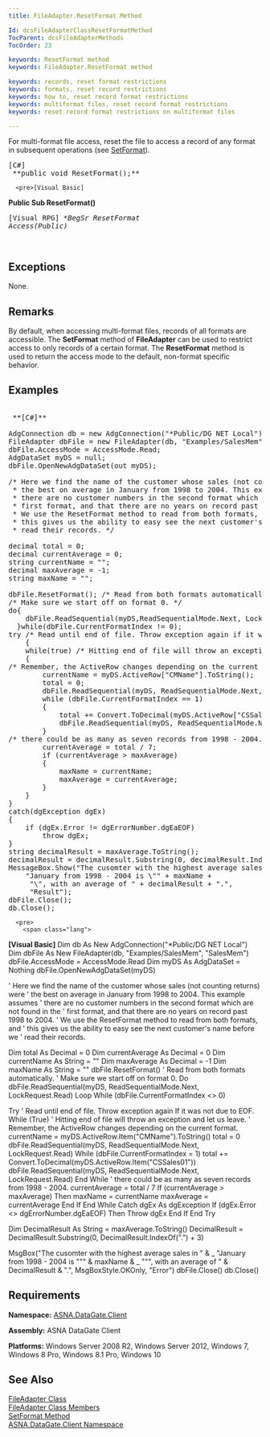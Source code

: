 ```yaml
---
title: FileAdapter.ResetFormat Method

Id: dcsFileAdapterClassResetFormatMethod
TocParent: dcsFileAdapterMethods
TocOrder: 23

keywords: ResetFormat method
keywords: FileAdapter.ResetFormat method

keywords: records, reset format restrictions
keywords: formats, reset record restrictions
keywords: how to, reset record format restrictions
keywords: multiformat files, reset record format restrictions
keywords: reset record format restrictions on multiformat files

---
```


For multi-format file access, reset the file to access a record of any format in subsequent operations (see [SetFormat](file-adapter-class-set-format-method.html)).
<pre>[C#]
 **public void ResetFormat();** </pre>
      <pre>[Visual Basic]
 **Public Sub ResetFormat()** </pre>
      <pre class="prettyprint">[Visual RPG]
 **BegSr ResetFormat Access(*Public)** </pre>
      <br />

## Exceptions

None.
## Remarks

By default, when accessing multi-format files, records of all formats are accessible. The **SetFormat** method of **FileAdapter** can be used to restrict access to only records of a certain format. The **ResetFormat** method is used to return the access mode to the default, non-format specific behavior.
## Examples

<pre>
        <span class="lang">
 **[C#]** 
        </span>
AdgConnection db = new AdgConnection("*Public/DG NET Local");
FileAdapter dbFile = new FileAdapter(db, "Examples/SalesMem", "SalesMem");
dbFile.AccessMode = AccessMode.Read;
AdgDataSet myDS = null;
dbFile.OpenNewAdgDataSet(out myDS);

/* Here we find the name of the customer whose sales (not counting returns) were
 * the best on average in January from 1998 to 2004. This example assumes
 * there are no customer numbers in the second format which are not found in the
 * first format, and that there are no years on record past 1998 to 2004.
 * We use the ResetFormat method to read from both formats, and
 * this gives us the ability to easy see the next customer's name before we
 * read their records. */

decimal total = 0;
decimal currentAverage = 0;
string currentName = "";
decimal maxAverage = -1;
string maxName = "";

dbFile.ResetFormat(); /* Read from both formats automatically. */
/* Make sure we start off on format 0. */
do{
    dbFile.ReadSequential(myDS,ReadSequentialMode.Next, LockRequest.Read);
  }while(dbFile.CurrentFormatIndex != 0);
try /* Read until end of file. Throw exception again if it was not due to EOF. */
    {
    while(true) /* Hitting end of file will throw an exception and let us leave. */
    {
/* Remember, the ActiveRow changes depending on the current format. */
        currentName = myDS.ActiveRow["CMName"].ToString();
        total = 0;
        dbFile.ReadSequential(myDS, ReadSequentialMode.Next, LockRequest.Read);
        while (dbFile.CurrentFormatIndex == 1)
        {
            total += Convert.ToDecimal(myDS.ActiveRow["CSSales01"]);
            dbFile.ReadSequential(myDS, ReadSequentialMode.Next, LockRequest.Read);
        }
/* there could be as many as seven records from 1998 - 2004. */
        currentAverage = total / 7;
        if (currentAverage &gt; maxAverage)
        {
            maxName = currentName;
            maxAverage = currentAverage;
        }
    }
}
catch(dgException dgEx)
{
    if (dgEx.Error != dgErrorNumber.dgEaEOF)
        throw dgEx;
}
string decimalResult = maxAverage.ToString();
decimalResult = decimalResult.Substring(0, decimalResult.IndexOf('.') + 3);
MessageBox.Show("The cusomter with the highest average sales in " +
    "January from 1998 - 2004 is \"" + maxName +
     "\", with an average of " + decimalResult + ".",
     "Result");
dbFile.Close();
db.Close();</pre>
      <pre>
        <span class="lang">
 **[Visual Basic]** 
        </span>
Dim db As New AdgConnection("*Public/DG NET Local")
Dim dbFile As New FileAdapter(db, "Examples/SalesMem", "SalesMem")
dbFile.AccessMode = AccessMode.Read
Dim myDS As AdgDataSet = Nothing
dbFile.OpenNewAdgDataSet(myDS)

' Here we find the name of the customer whose sales (not counting returns) were
' the best on average in January from 1998 to 2004. This example assumes
' there are no customer numbers in the second format which are not found in the
' first format, and that there are no years on record past 1998 to 2004.
' We use the ResetFormat method to read from both formats, and
' this gives us the ability to easy see the next customer's name before we
' read their records.

Dim total As Decimal = 0
Dim currentAverage As Decimal = 0
Dim currentName As String = ""
Dim maxAverage As Decimal = -1
Dim maxName As String = ""
dbFile.ResetFormat() ' Read from both formats automatically.
' Make sure we start off on format 0.
Do
    dbFile.ReadSequential(myDS, ReadSequentialMode.Next, LockRequest.Read)
Loop While (dbFile.CurrentFormatIndex &lt;&gt; 0)

Try ' Read until end of file. Throw exception again If it was not due to EOF.
    While (True) ' Hitting end of file will throw an exception and let us leave.
        ' Remember, the ActiveRow changes depending on the current format.
        currentName = myDS.ActiveRow.Item("CMName").ToString()
        total = 0
        dbFile.ReadSequential(myDS, ReadSequentialMode.Next, LockRequest.Read)
        While (dbFile.CurrentFormatIndex = 1)
            total += Convert.ToDecimal(myDS.ActiveRow.Item("CSSales01"))
            dbFile.ReadSequential(myDS, ReadSequentialMode.Next, LockRequest.Read)
        End While
        ' there could be as many as seven records from 1998 - 2004.
        currentAverage = total / 7
        If (currentAverage &gt; maxAverage) Then
            maxName = currentName
            maxAverage = currentAverage
        End If
    End While
Catch dgEx As dgException
    If (dgEx.Error &lt;&gt; dgErrorNumber.dgEaEOF) Then
        Throw dgEx
    End If
End Try

Dim DecimalResult As String = maxAverage.ToString()
DecimalResult = DecimalResult.Substring(0, DecimalResult.IndexOf(".") + 3)

MsgBox("The cusomter with the highest average sales in " &amp; _
     "January from 1998 - 2004 is """ &amp; maxName &amp; _
     """, with an average of " &amp; DecimalResult &amp; ".", 
MsgBoxStyle.OKOnly, "Error")
dbFile.Close()
db.Close()
</pre>

## Requirements

**Namespace:** [ASNA.DataGate.Client](datagate-client-namespace.html) 

**Assembly:** ASNA DataGate Client

**Platforms:** Windows Server 2008 R2, Windows Server 2012, Windows 7, Windows 8 Pro, Windows 8.1 Pro, Windows 10
## See Also


[FileAdapter Class](file-adapter-class.html)
      <br />
[FileAdapter Class Members](file-adapter-members.html)
      <br />
[SetFormat Method](file-adapter-class-set-format-method.html)
      <br />
[ASNA.DataGate.Client Namespace](datagate-client-namespace.html)


